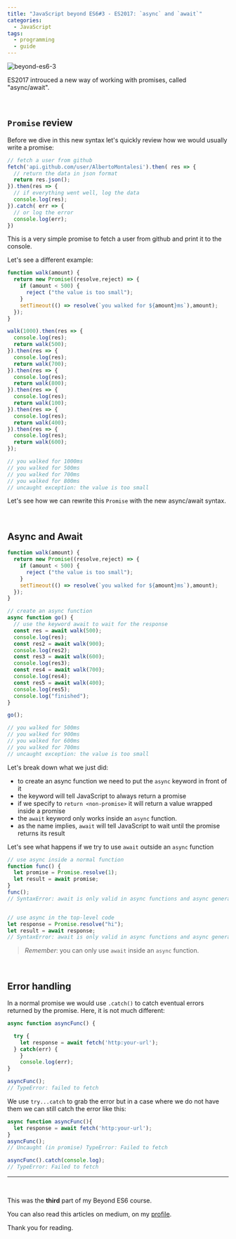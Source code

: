 ```yaml
---
title: "JavaScript beyond ES6#3 - ES2017: `async` and `await`"
categories:
  - JavaScript
tags:
  - programming
  - guide
---
```


![beyond-es6-3](https://albertomontalesi.github.io/assets/images/BEYOND-ES6/beyond-es6-card-3.jpg)

ES2017 introuced a new way of working with promises, called "async/await".

&nbsp;

## `Promise` review

Before we dive in this new syntax let's quickly review how we would usually write a promise:

```js
// fetch a user from github
fetch('api.github.com/user/AlbertoMontalesi').then( res => {
  // return the data in json format
  return res.json();
}).then(res => {
  // if everything went well, log the data
  console.log(res);
}).catch( err => {
  // or log the error
  console.log(err);
})
```

This is a very simple promise to fetch a user from github and print it to the console.

Let's see a different example:

```js
function walk(amount) {
  return new Promise((resolve,reject) => {
    if (amount < 500) {
      reject ("the value is too small");
    }
    setTimeout(() => resolve(`you walked for ${amount}ms`),amount);
  });
}

walk(1000).then(res => {
  console.log(res);
  return walk(500);
}).then(res => {
  console.log(res);
  return walk(700);
}).then(res => {
  console.log(res);
  return walk(800);
}).then(res => {
  console.log(res);
  return walk(100);
}).then(res => {
  console.log(res);
  return walk(400);
}).then(res => {
  console.log(res);
  return walk(600);
});

// you walked for 1000ms
// you walked for 500ms 
// you walked for 700ms 
// you walked for 800ms 
// uncaught exception: the value is too small
``` 

Let's see how we can rewrite this `Promise` with the new async/await syntax.

&nbsp;

## Async and Await

``` js
function walk(amount) {
  return new Promise((resolve,reject) => {
    if (amount < 500) {
      reject ("the value is too small");
    }
    setTimeout(() => resolve(`you walked for ${amount}ms`),amount);
  });
}

// create an async function
async function go() {
  // use the keyword await to wait for the response
  const res = await walk(500);
  console.log(res);
  const res2 = await walk(900);
  console.log(res2);
  const res3 = await walk(600);
  console.log(res3);
  const res4 = await walk(700);
  console.log(res4);
  const res5 = await walk(400);
  console.log(res5);
  console.log("finished");
}

go();

// you walked for 500ms 
// you walked for 900ms 
// you walked for 600ms 
// you walked for 700ms 
// uncaught exception: the value is too small
```

Let's break down what we just did:


- to create an async function we need to put the `async` keyword in front of it
- the keyword will tell JavaScript to always return a promise
- if we specify to `return <non-promise>` it will return a value wrapped inside a promise
- the `await` keyword only works inside an `async` function.
- as the name implies, `await` will tell JavaScript to wait until the promise returns its result

Let's see what happens if we try to use `await` outside an `async` function

```js
// use async inside a normal function
function func() {
  let promise = Promise.resolve(1);
  let result = await promise; 
}
func();
// SyntaxError: await is only valid in async functions and async generators


// use async in the top-level code
let response = Promise.resolve("hi");
let result = await response;
// SyntaxError: await is only valid in async functions and async generators
```

> *Remember*: you can only use `await` inside an `async` function.

&nbsp;

## Error handling

In a normal promise we would use `.catch()` to catch eventual errors returned by the promise.
Here, it is not much different:

```js
async function asyncFunc() {

  try {
    let response = await fetch('http:your-url');
  } catch(err) {
    }
    console.log(err); 
}

asyncFunc();
// TypeError: failed to fetch
```

We use `try...catch` to grab the error but in a case where  we do not have them we can still catch the error like this:


``` js
async function asyncFunc(){
  let response = await fetch('http:your-url');
}
asyncFunc();
// Uncaught (in promise) TypeError: Failed to fetch

asyncFunc().catch(console.log);
// TypeError: Failed to fetch
```


---

&nbsp;

This was the **third** part of my Beyond ES6 course.

You can also read this articles on medium, on my [profile](https://medium.com/@labby92).


Thank you for reading.